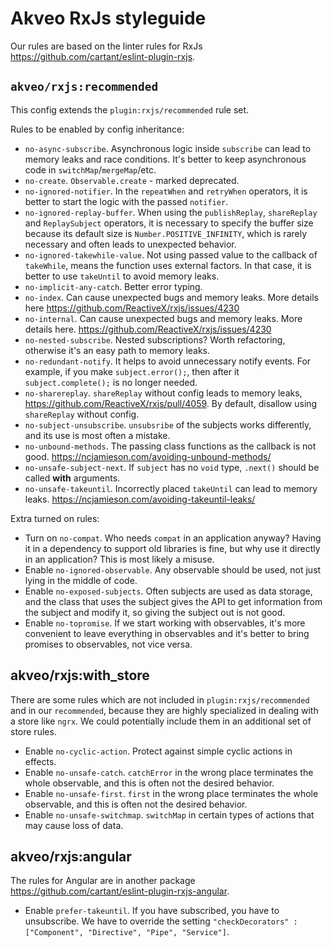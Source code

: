 # Akveo RxJs styleguide

Our rules are based on the linter rules for RxJs https://github.com/cartant/eslint-plugin-rxjs.

## `akveo/rxjs:recommended`

This config extends the `plugin:rxjs/recommended` rule set.

Rules to be enabled by config inheritance:
- `no-async-subscribe`. Asynchronous logic inside `subscribe` can lead to memory leaks and race conditions. It's better to keep asynchronous code in `switchMap`/`mergeMap`/etc.
- `no-create`. `Observable.create` - marked deprecated.
- `no-ignored-notifier`. In the `repeatWhen` and `retryWhen` operators, it is better to start the logic with the passed `notifier`.
- `no-ignored-replay-buffer`. When using the `publishReplay`, `shareReplay` and `ReplaySubject` operators, it is necessary to specify the buffer size because its default size is `Number.POSITIVE_INFINITY`, which is rarely necessary and often leads to unexpected behavior.
- `no-ignored-takewhile-value`. Not using passed value to the callback of `takeWhile`, means the function uses external factors. In that case, it is better to use `takeUntil` to avoid memory leaks.
- `no-implicit-any-catch`. Better error typing.
- `no-index`. Can cause unexpected bugs and memory leaks. More details here https://github.com/ReactiveX/rxjs/issues/4230
- `no-internal`. Can cause unexpected bugs and memory leaks. More details here. https://github.com/ReactiveX/rxjs/issues/4230
- `no-nested-subscribe`. Nested subscriptions? Worth refactoring, otherwise it's an easy path to memory leaks.
- `no-redundant-notify`. It helps to avoid unnecessary notify events. For example, if you make `subject.error();`, then after it `subject.complete();` is no longer needed.
- `no-sharereplay`. `shareReplay` without config leads to memory leaks, https://github.com/ReactiveX/rxjs/pull/4059. By default, disallow using `shareReplay` without config.
- `no-subject-unsubscribe`. `unsubsribe` of the subjects works differently, and its use is most often a mistake.
- `no-unbound-methods`. The passing class functions as the callback is not good. https://ncjamieson.com/avoiding-unbound-methods/
- `no-unsafe-subject-next`. If `subject` has no `void` type, `.next()` should be called **with** arguments.
- `no-unsafe-takeuntil`. Incorrectly placed `takeUntil` can lead to memory leaks. https://ncjamieson.com/avoiding-takeuntil-leaks/

Extra turned on rules:

- Turn on `no-compat`. Who needs `compat` in an application anyway? Having it in a dependency to support old libraries is fine, but why use it directly in an application? This is most likely a misuse.
- Enable `no-ignored-observable`. Any observable should be used, not just lying in the middle of code.
- Enable `no-exposed-subjects`. Often subjects are used as data storage, and the class that uses the subject gives the API to get information from the subject and modify it, so giving the subject out is not good.
- Enable `no-topromise`. If we start working with observables, it's more convenient to leave everything in observables and it's better to bring promises to observables, not vice versa.

## akveo/rxjs:with_store

There are some rules which are not included in `plugin:rxjs/recommended` and in our `recommended`, because they are highly specialized in dealing with a store like `ngrx`. We could potentially include them in an additional set of store rules.

- Enable `no-cyclic-action`. Protect against simple cyclic actions in effects.
- Enable `no-unsafe-catch`. `catchError` in the wrong place terminates the whole observable, and this is often not the desired behavior.
- Enable `no-unsafe-first`. `first` in the wrong place terminates the whole observable, and this is often not the desired behavior.
- Enable `no-unsafe-switchmap`. `switchMap` in certain types of actions that may cause loss of data.

## akveo/rxjs:angular

The rules for Angular are in another package https://github.com/cartant/eslint-plugin-rxjs-angular.

- Enable `prefer-takeuntil`. If you have subscribed, you have to unsubscribe. We have to override the setting `"checkDecorators" : ["Component", "Directive", "Pipe", "Service"]`.
